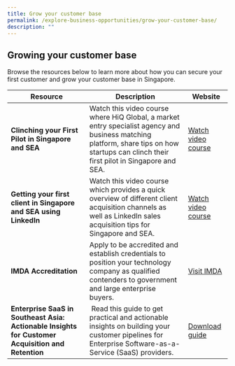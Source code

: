 ```yaml
---
title: Grow your customer base
permalink: /explore-business-opportunities/grow-your-customer-base/
description: ""
---
```

## Growing your customer base

Browse the resources below to learn more about how you can secure your first customer and grow your customer base in Singapore.


| Resource | Description | Website |
| -------- | -------- | -------- |
|**Clinching your First Pilot in Singapore and SEA**|Watch this video course where HiQ Global, a market entry specialist agency and business matching platform, share tips on how startups can clinch their first pilot in Singapore and SEA.|[Watch video course](https://edbsingapore.thinkific.com/courses/clinching-your-first-pilot-in-singapore-and-sea)|
|**Getting your first client in Singapore and SEA using LinkedIn**|Watch this video course which provides a quick overview of different client acquisition channels as well as LinkedIn sales acquisition tips for Singapore and SEA.|[Watch video course](https://edbsingapore.thinkific.com/courses/getting-your-first-client-in-singapore-sea-a-crash-course-in-using-linkedin-for-the-region-1)|
|**IMDA Accreditation**|Apply to be accredited and establish credentials to position your technology company as qualified contenders to government and large enterprise buyers.|[Visit IMDA](https://www.imda.gov.sg/how-we-can-help/imda-accreditation)|
|**Enterprise SaaS in Southeast Asia: Actionable Insights for Customer Acquisition and Retention**| Read this guide to get practical and actionable insights on building your customer pipelines for Enterprise Software-as-a-Service (SaaS) providers.|[Download guide](https://www.edb.gov.sg/en/setting-up-in-singapore/business-guides/enterprise-saas-in-southeast-asia-actionable-insights-for-customer-acquisition-and-retention.html)|